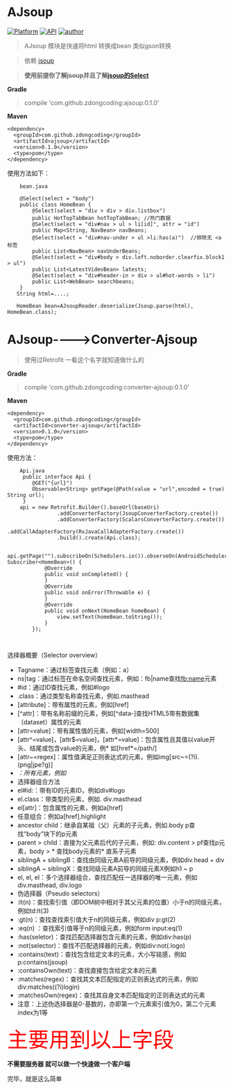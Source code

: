 # AJsoup
    
[![Platform](https://img.shields.io/badge/platform-Android-yellow.svg)](https://www.android.com)
[![API](https://img.shields.io/badge/API-14%2B-brightgreen.svg?style=flat)](https://android-arsenal.com/api?level=14)
[![author](https://img.shields.io/badge/%E4%BD%9C%E8%80%85-zoudong-blue.svg)](https://github.com/zdongcoding)

> AJsoup 模块是快速将html 转换成bean  类似gson转换 

> 依赖 [jsoup](https://github.com/jhy/jsoup)

> **使用前提你了解jsoup并且了解[jsoup的Select](https://jsoup.org/apidocs/index.html?org/jsoup/select/Selector.html)**

**Gradle**
>  compile 'com.github.zdongcoding:ajsoup:0.1.0'

**Maven**
```
<dependency>
  <groupId>com.github.zdongcoding</groupId>
  <artifactId>ajsoup</artifactId>
  <version>0.1.0</version>
  <type>pom</type>
</dependency>
```

使用方法如下：
```
    bean.java

    @Select(select = "body")
    public class HomeBean {
        @Select(select = "div > div > div.listbox")
        public HotTopTabBean hotTopTabBean; //热门数据
        @Select(select = "div#nav > ul > li[id]", attr = "id")
        public Map<String, NavBean> navBeans;
        @Select(select = "div#nav-under > ul >li:has(a)")  //排除无 <a 标签
        public List<NavBean> navUnderBeans;
        @Select(select = "div#body > div.left.noborder.clearfix.block1 > ul")
        public List<LatestVideoBean> latests;
        @Select(select = "div#header-in > div > ul#hot-words > li")
        public List<WebBean> searchbeans;
    }
   String html=....;

   HomeBean bean=AJsoupReader.deserialize(Jsoup.parse(html), HomeBean.class);

```

# AJsoup---->Converter-Ajsoup   

> 使用过Retrofit  一看这个名字就知道做什么的

**Gradle**
> compile 'com.github.zdongcoding:converter-ajsoup:0.1.0'

**Maven**
```
<dependency>
  <groupId>com.github.zdongcoding</groupId>
  <artifactId>converter-ajsoup</artifactId>
  <version>0.1.0</version>
  <type>pom</type>
</dependency>
```

使用方法：
```  
    Api.java
     public interface Api {
        @GET("{url}")
        Observable<String> getPage(@Path(value = "url",encoded = true) String url);
     }
    api = new Retrofit.Builder().baseUrl(baseUri)
                .addConverterFactory(JsoupConverterFactory.create())
                .addConverterFactory(ScalarsConverterFactory.create())
                .addCallAdapterFactory(RxJavaCallAdapterFactory.create())
                .build().create(Api.class);
    
    api.getPage("").subscribeOn(Schedulers.io()).observeOn(AndroidSchedulers.mainThread()).subscribe(new Subscriber<HomeBean>() {
            @Override
            public void onCompleted() {
            }
            @Override
            public void onError(Throwable e) {
            }
            @Override
            public void onNext(HomeBean homeBean) {
                view.setText(homeBean.toString());
            }
        });

    
```
选择器概要（Selector overview）
* Tagname：通过标签查找元素（例如：a）
* ns|tag：通过标签在命名空间查找元素，例如：fb|name查找<fb:name>元素
* #id：通过ID查找元素，例如#logo
* .class：通过类型名称查找元素，例如.masthead
* [attribute]：带有属性的元素，例如[href]
* [^attr]：带有名称前缀的元素，例如[^data-]查找HTML5带有数据集（dataset）属性的元素
* [attr=value]：带有属性值的元素，例如[width=500]
* [attr^=value]，[attr$=value]，[attr*=value]：包含属性且其值以value开头、结尾或包含value的元素，例* 如[href*=/path/]
* [attr~=regex]：属性值满足正则表达式的元素，例如img[src~=(?i)\.(png|jpe?g)]
* *：所有元素，例如*
* 选择器组合方法
* el#id:：带有ID的元素ID，例如div#logo
* el.class：带类型的元素，例如. div.masthead
* el[attr]：包含属性的元素，例如a[href]
* 任意组合：例如a[href].highlight
* ancestor child：继承自某祖（父）元素的子元素，例如.body p查找“body”块下的p元素
* parent > child：直接为父元素后代的子元素，例如: div.content > pf查找p元素，body > * 查找body元素的* 直系子元素
* siblingA + siblingB：查找由同级元素A前导的同级元素，例如div.head + div
* siblingA ~ siblingX：查找同级元素A前导的同级元素X例如h1 ~ p
* el, el, el：多个选择器组合，查找匹配任一选择器的唯一元素，例如div.masthead, div.logo
* 伪选择器（Pseudo selectors）
* :lt(n)：查找索引值（即DOM树中相对于其父元素的位置）小于n的同级元素，例如td:lt(3)
* :gt(n)：查找查找索引值大于n的同级元素，例如div p:gt(2)
* :eq(n) ：查找索引值等于n的同级元素，例如form input:eq(1)
* :has(seletor)：查找匹配选择器包含元素的元素，例如div:has(p)
* :not(selector)：查找不匹配选择器的元素，例如div:not(.logo)
* :contains(text)：查找包含给定文本的元素，大小写铭感，例如p:contains(jsoup)
* :containsOwn(text)：查找直接包含给定文本的元素
* :matches(regex)：查找其文本匹配指定的正则表达式的元素，例如div:matches((?i)login)
* :matchesOwn(regex)：查找其自身文本匹配指定的正则表达式的元素
* 注意：上述伪选择器是0-基数的，亦即第一个元素索引值为0，第二个元素index为1等

<font color=#ff0000 size=12 face="黑体">主要用到以上字段</font>

**不需要服务器 就可以做一个快速做一个客户端**

完毕，就是这么简单
